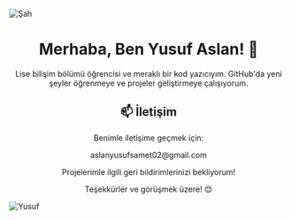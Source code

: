 ![Şah](https://github.com/YusufASLAN1453/YusufAslan1453/assets/144056342/2ebf6e00-4bb4-4510-b5fa-b055756394a7)
<h1 align="center">Merhaba, Ben Yusuf Aslan! 👋</h1>

<p align="center">Lise bilişim bölümü öğrencisi ve meraklı bir kod yazıcıyım. GitHub'da yeni şeyler öğrenmeye ve projeler geliştirmeye çalışıyorum.</p>

<h2 align="center">📫 İletişim</h2>

<p align="center">Benimle iletişime geçmek için:</p>

<p align="center">
  aslanyusufsamet02@gmail.com
</p>

<p align="center">Projelerimle ilgili geri bildirimlerinizi bekliyorum!</p>

<p align="center">Teşekkürler ve görüşmek üzere! 😊</p>


![Yusuf](https://github.com/YusufASLAN1453/YusufAslan1453/assets/144056342/2ae93afc-b225-4cba-9c71-65b443c1780d)
